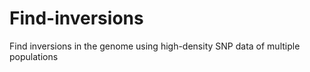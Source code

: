 # Find-inversions
Find inversions in the genome using high-density SNP data of multiple populations
